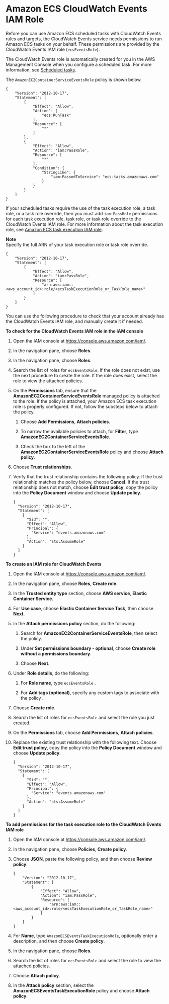 # Amazon ECS CloudWatch Events IAM Role<a name="CWE_IAM_role"></a>

Before you can use Amazon ECS scheduled tasks with CloudWatch Events rules and targets, the CloudWatch Events service needs permissions to run Amazon ECS tasks on your behalf\. These permissions are provided by the CloudWatch Events IAM role \(`ecsEventsRole`\)\.

The CloudWatch Events role is automatically created for you in the AWS Management Console when you configure a scheduled task\. For more information, see [Scheduled tasks](scheduled_tasks.md)\.

The `AmazonEC2ContainerServiceEventsRole` policy is shown below\.

```
{
    "Version": "2012-10-17",
    "Statement": [
        {
            "Effect": "Allow",
            "Action": [
                "ecs:RunTask"
            ],
            "Resource": [
                "*"
            ]
        },
        {
            "Effect": "Allow",
            "Action": "iam:PassRole",
            "Resource": [
                "*"
            ],
            "Condition": {
                "StringLike": {
                    "iam:PassedToService": "ecs-tasks.amazonaws.com"
                }
            }
        }
    ]
}
```

If your scheduled tasks require the use of the task execution role, a task role, or a task role override, then you must add `iam:PassRole` permissions for each task execution role, task role, or task role override to the CloudWatch Events IAM role\. For more information about the task execution role, see [Amazon ECS task execution IAM role](task_execution_IAM_role.md)\.

**Note**  
Specify the full ARN of your task execution role or task role override\.

```
{
    "Version": "2012-10-17",
    "Statement": [
        {
            "Effect": "Allow",
            "Action": "iam:PassRole",
            "Resource": [
                "arn:aws:iam::<aws_account_id>:role/<ecsTaskExecutionRole_or_TaskRole_name>"
            ]
        }
    ]
}
```

You can use the following procedure to check that your account already has the CloudWatch Events IAM role, and manually create it if needed\.

**To check for the CloudWatch Events IAM role in the IAM console**

1. Open the IAM console at [https://console\.aws\.amazon\.com/iam/](https://console.aws.amazon.com/iam/)\.

1. In the navigation pane, choose **Roles**\.

   

1. In the navigation pane, choose **Roles**\. 

1. Search the list of roles for `ecsEventsRole`\. If the role does not exist, use the next procedure to create the role\. If the role does exist, select the role to view the attached policies\.

1. On the **Permissions** tab, ensure that the **AmazonEC2ContainerServiceEventsRole** managed policy is attached to the role\. If the policy is attached, your Amazon ECS task execution role is properly configured\. If not, follow the substeps below to attach the policy\.

   1. Choose **Add Permissions**, **Attach policies**\.

   1. To narrow the available policies to attach, for **Filter**, type **AmazonEC2ContainerServiceEventsRole**\.

   1. Check the box to the left of the **AmazonEC2ContainerServiceEventsRole** policy and choose **Attach policy**\.

1. Choose **Trust relationships**\.

1. Verify that the trust relationship contains the following policy\. If the trust relationship matches the policy below, choose **Cancel**\. If the trust relationship does not match, choose **Edit trust policy**, copy the policy into the **Policy Document** window and choose **Update policy**\.

   ```
   {
     "Version": "2012-10-17",
     "Statement": [
       {
         "Sid": "",
         "Effect": "Allow",
         "Principal": {
           "Service": "events.amazonaws.com"
         },
         "Action": "sts:AssumeRole"
       }
     ]
   }
   ```

**To create an IAM role for CloudWatch Events**

1. Open the IAM console at [https://console\.aws\.amazon\.com/iam/](https://console.aws.amazon.com/iam/)\.

1. In the navigation pane, choose **Roles**, **Create role**\. 

1. In the **Trusted entity type** section, choose **AWS service**, **Elastic Container Service**\.

1. For **Use case**, choose **Elastic Container Service Task**, then choose **Next**\.

1. In the **Attach permissions policy** section, do the following:

   1. Search for **AmazonEC2ContainerServiceEventsRole**, then select the policy\.

   1. Under **Set permissions boundary \- optional**, choose **Create role without a permissions boundary**\.

   1. Choose **Next**\.

1. Under **Role details**, do the following: 

   1. For **Role name**, type `ecsEventsRole` \.

   1. For **Add tags \(optional\)**, specify any custom tags to associate with the policy \.

1. Choose **Create role**\.

1. Search the list of roles for `ecsEventsRole` and select the role you just created\.

1. On the **Permissions** tab, choose **Add Permissions**, **Attach policies**\.

1. Replace the existing trust relationship with the following text\. Choose **Edit trust policy**, copy the policy into the **Policy Document** window and choose **Update policy**\.

   ```
   {
     "Version": "2012-10-17",
     "Statement": [
       {
         "Sid": "",
         "Effect": "Allow",
         "Principal": {
           "Service": "events.amazonaws.com"
         },
         "Action": "sts:AssumeRole"
       }
     ]
   }
   ```

**To add permissions for the task execution role to the CloudWatch Events IAM role**

1. Open the IAM console at [https://console\.aws\.amazon\.com/iam/](https://console.aws.amazon.com/iam/)\.

1. In the navigation pane, choose **Policies**, **Create policy**\.

1. Choose **JSON**, paste the following policy, and then choose **Review policy**:

   ```
   {
       "Version": "2012-10-17",
       "Statement": [
           {
               "Effect": "Allow",
               "Action": "iam:PassRole",
               "Resource": [
                   "arn:aws:iam::<aws_account_id>:role/<ecsTaskExecutionRole_or_TaskRole_name>"
               ]
           }
       ]
   }
   ```

1. For **Name**, type `AmazonECSEventsTaskExecutionRole`, optionally enter a description, and then choose **Create policy**\.

1. In the navigation pane, choose **Roles**\.

1. Search the list of roles for `ecsEventsRole` and select the role to view the attached policies\.

1. Choose **Attach policy**\.

1. In the **Attach policy** section, select the **AmazonECSEventsTaskExecutionRole** policy and choose **Attach policy**\.